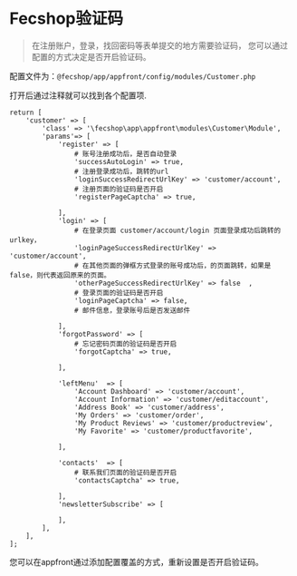 Fecshop验证码
============

> 在注册账户，登录，找回密码等表单提交的地方需要验证码，
> 您可以通过配置的方式决定是否开启验证码。

配置文件为：`@fecshop/app/appfront/config/modules/Customer.php`

打开后通过注释就可以找到各个配置项.


```
return [
	'customer' => [
		'class' => '\fecshop\app\appfront\modules\Customer\Module',
		'params'=> [
			'register' => [
				# 账号注册成功后，是否自动登录
				'successAutoLogin' => true, 
				# 注册登录成功后，跳转的url
				'loginSuccessRedirectUrlKey' => 'customer/account', 
				# 注册页面的验证码是否开启
				'registerPageCaptcha' => true, 
				
			],
			'login' => [
				# 在登录页面 customer/account/login 页面登录成功后跳转的urlkey，
				'loginPageSuccessRedirectUrlKey' => 'customer/account',
				# 在其他页面的弹框方式登录的账号成功后，的页面跳转，如果是false，则代表返回原来的页面。
				'otherPageSuccessRedirectUrlKey' => false  ,
				# 登录页面的验证码是否开启
				'loginPageCaptcha' => false,  
				# 邮件信息，登录账号后是否发送邮件
				
			],
			'forgotPassword' => [
				# 忘记密码页面的验证码是否开启
				'forgotCaptcha' => true, 
				
			],
			
			'leftMenu'  => [
				'Account Dashboard' => 'customer/account',
				'Account Information' => 'customer/editaccount',
				'Address Book' => 'customer/address',
				'My Orders' => 'customer/order',
				'My Product Reviews' => 'customer/productreview',
				'My Favorite' => 'customer/productfavorite',
				
			],
			
			'contacts'	=> [
				# 联系我们页面的验证码是否开启
				'contactsCaptcha' => true, 
				
			],
			'newsletterSubscribe' => [
				
			],
		],
	],
];
```

您可以在appfront通过添加配置覆盖的方式，重新设置是否开启验证码。






























